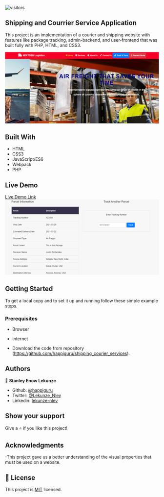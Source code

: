 ![visitors](https://visitor-badge.glitch.me/badge?page_id=happiguru/Shipping_And_Courier_Services)

## Shipping and Courrier Service Application

This project is an implementation of a courier and shipping website with features like package tracking, admin-backend, and user-frontend that was built fully with PHP, HTML, and CSS3.

![screenshot](app_screenshot.png)
## Built With

- HTML
- CSS3
- JavaScript/ES6
- Webpack
- PHP

## Live Demo

[Live Demo Link](http://flight.learningo.club/index.php)
![screenshot](tracking.png)

## Getting Started

To get a local copy  and to set it up and running follow these simple example steps.

### Prerequisites

- Browser
- Internet

- Download the code from repository (https://github.com/happiguru/shipping_courier_services).

## Authors

👤 **Stanley Enow Lekunze**

- Github: [@happiguru](https://github.com/happiguru)
- Twitter: [@Lekunze_Nley](https://twitter.com/Lekunze_Nley)
- Linkedin: [lekunze-nley](https://www.linkedin.com/in/lekunze-nley/)


## Show your support

Give a ⭐️ if you like this project!

## Acknowledgments
-This project gave us a better understanding of the visual properties that must be used on a website.

## 📝 License

This project is [MIT](LICENSE) licensed.



